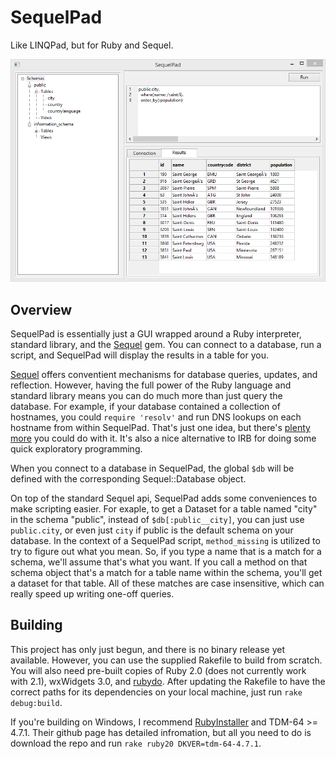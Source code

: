 SequelPad
=========

Like LINQPad, but for Ruby and Sequel.

![SequlPad Screenshot](/images/SequelPad.PNG?raw=true)

Overview
--------

SequelPad is essentially just a GUI wrapped around a Ruby interpreter, standard library, and the [Sequel](http://sequel.jeremyevans.net/) gem. You can connect to a database, run a script, and SequelPad will display the results in a table for you.

[Sequel](http://sequel.jeremyevans.net/) offers conventient mechanisms for database queries, updates, and reflection. However, having the full power of the Ruby language and standard library means you can do much more than just query the database. For example, if your database contained a collection of hostnames, you could `require 'resolv'` and run DNS lookups on each hostname from within SequelPad. That's just one idea, but there's [plenty more](http://ruby-doc.org/stdlib-2.0.0/) you could do with it. It's also a nice alternative to IRB for doing some quick exploratory programming.

When you connect to a database in SequelPad, the global `$db` will be defined with the corresponding Sequel::Database object.

On top of the standard Sequel api, SequelPad adds some conveniences to make scripting easier. For exaple, to get a Dataset for a table named "city" in the schema "public", instead of `$db[:public__city]`, you can just use `public.city`, or even just `city` if public is the default schema on your database. In the context of a SequelPad script, `method_missing` is utilized to try to figure out what you mean. So, if you type a name that is a match for a schema, we'll assume that's what you want. If you call a method on that schema object that's a match for a table name within the schema, you'll get a dataset for that table. All of these matches are case insensitive, which can really speed up writing one-off queries.

Building
--------

This project has only just begun, and there is no binary release yet available. However, you can use the supplied Rakefile to build from scratch. You will also need pre-built copies of Ruby 2.0 (does not currently work with 2.1), wxWidgets 3.0, and [rubydo](https://github.com/jbreeden/rubydo). After updating the Rakefile to have the correct paths for its dependencies on your local machine, just run `rake debug:build`.

If you're building on Windows, I recommend [RubyInstaller](https://github.com/oneclick/rubyinstaller) and TDM-64 >= 4.7.1. Their github page has detailed infromation, but all you need to do is download the repo and run `rake ruby20 DKVER=tdm-64-4.7.1`.

